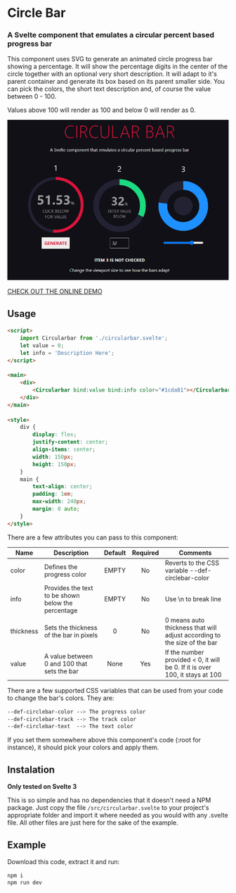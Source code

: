 # Circle Bar

### A Svelte component that emulates a circular percent based progress bar

This component uses SVG to generate an animated circle progress bar showing a percentage. It will show the percentage digits in the center of the circle together with an optional very short description. It will adapt to it's parent container and generate its box based on its parent smaller side. You can pick the colors, the short text description and, of course the value between 0 - 100.

Values above 100 will render as 100 and below 0 will render as 0.



![Example](public/sample.png)


[CHECK OUT THE ONLINE DEMO](https://wstaeblein.github.io/circlebar/)

## Usage

```html
<script>
    import Circularbar from './circularbar.svelte';
    let value = 0;
    let info = 'Description Here';
</script>

<main>
    <div>
        <Circularbar bind:value bind:info color="#1cda81"></Circularbar>             
    </div>
</main>

<style>
    div {
        display: flex;
        justify-content: center;
        align-items: center;
        width: 150px;
        height: 150px;
    }
    main {
        text-align: center;
        padding: 1em;
        max-width: 240px;
        margin: 0 auto;
    }
</style>

```
There are a few attributes you can pass to this component:

| Name | Description | Default | Required | Comments |
|---|---|:---:|:---:|---|
| color | Defines the progress color | EMPTY | No | Reverts to the CSS variable --def-circlebar-color |
| info | Provides the text to be shown below the percentage | EMPTY | No | Use \n to break line |
| thickness | Sets the thickness of the bar in pixels | 0 | No | 0 means auto thickness that will adjust according to the size of the bar |
| value | A value between 0 and 100 that sets the bar | None | Yes | If the number provided < 0, it will be 0. If it is over 100, it stays at 100 |

There are a few supported CSS variables that can be used from your code to change the bar's colors. They are:

```css
--def-circlebar-color --> The progress color
--def-circlebar-track --> The track color
--def-circlebar-text  --> The text color
```
If you set them somewhere above this component's code (:root for instance), it should pick your colors and apply them.

## Instalation

**Only tested on Svelte 3**

This is so simple and has no dependencies that it doesn't need a NPM package. Just copy the file ``/src/circularbar.svelte`` to your project's appropriate folder and import it where needed as you would with any .svelte file. All other files are just here for the sake of the example.


## Example

Download this code, extract it and run:

```
npm i
npm run dev
```